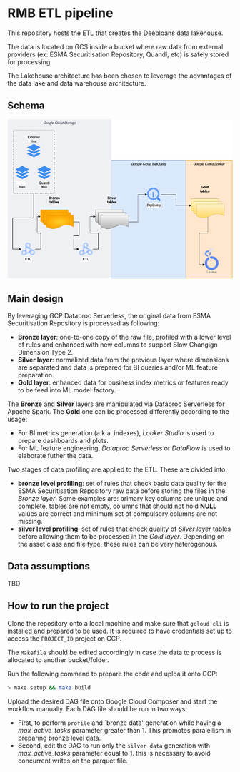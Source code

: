 # RMB ETL pipeline

This repository hosts the ETL that creates the Deeploans data lakehouse.

The data is located on GCS inside a bucket where raw data from external providers (ex: ESMA Securitisation Repository, Quandl, etc) is safely stored for processing.

The Lakehouse architecture has been chosen to leverage the advantages of the data lake and data warehouse architecture.

## Schema

![lakehouse schema](Lakehouse_v1.png "Deeploans Lakehouse diagram")

## Main design

By leveraging GCP Dataproc Serverless, the original data from ESMA Securitisation Repository is processed as following:

- **Bronze layer**: one-to-one copy of the raw file, profiled with a lower level of rules and enhanced with new columns to support Slow Changign Dimension Type 2.
- **Silver layer**: normalized data from the previous layer where dimensions are separated and data is prepared for BI queries and/or ML feature preparation.
- **Gold layer**: enhanced data for business index metrics or features ready to be feed into ML model factory.

The **Bronze** and **Silver** layers are manipulated via Dataproc Serverless for Apache Spark. The **Gold** one can be processed differently according to the usage:

- For BI metrics generation (a.k.a. indexes), _Looker Studio_ is used to prepare dashboards and plots.
- For ML feature engineering, _Dataproc Serverless_ or _DataFlow_ is used to elaborate futher the data.

Two stages of data profiling are applied to the ETL. These are divided into:

- **bronze level profiling**: set of rules that check basic data quality for the ESMA Securitisation Repository raw data before storing the files in the _Bronze layer_. Some examples are: primary key columns are unique and complete, tables are not empty, columns that should not hold **NULL** values are correct and minimum set of compulsory columns are not missing.
- **silver level profiling**: set of rules that check quality of _Silver layer_ tables before allowing them to be processed in the _Gold layer_. Depending on the asset class and file type, these rules can be very heterogenous.

## Data assumptions

TBD

## How to run the project

Clone the repository onto a local machine and make sure that `gcloud cli` is installed and prepared to be used. It is required to have credentials set up to access the `PROJECT_ID` project on GCP.

The `Makefile` should be edited accordingly in case the data to process is allocated to another bucket/folder.

Run the following command to prepare the code and uploa it onto GCP:

```bash
> make setup && make build
```

Upload the desired DAG file onto Google Cloud Composer and start the workflow manually.
Each DAG file should be run in two ways:

- First, to perform `profile` and `bronze data' generation while having a _max_active_tasks_ parameter greater than 1. This promotes paralellism in preparing bronze level data.
- Second, edit the DAG to run only the `silver data` generation with _max_active_tasks_ parameter equal to 1. this is necessary to avoid concurrent writes on the parquet file.
